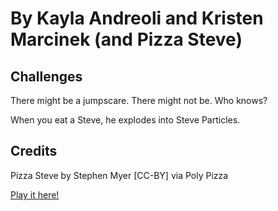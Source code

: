 # By Kayla Andreoli and Kristen Marcinek (and Pizza Steve)

## Challenges

There might be a jumpscare. There might not be. Who knows?

When you eat a Steve, he explodes into Steve Particles.

## Credits

Pizza Steve by Stephen Myer [CC-BY] via Poly Pizza

[Play it here!](https://starishsky.github.io/game615-spring2023-05/play/)

